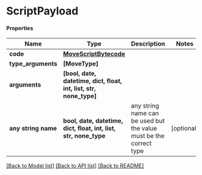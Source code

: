 # ScriptPayload

#### Properties
Name | Type | Description | Notes
------------ | ------------- | ------------- | -------------
**code** | [**MoveScriptBytecode**](MoveScriptBytecode.md) |  | 
**type_arguments** | **[MoveType]** |  | 
**arguments** | **[bool, date, datetime, dict, float, int, list, str, none_type]** |  | 
**any string name** | **bool, date, datetime, dict, float, int, list, str, none_type** | any string name can be used but the value must be the correct type | [optional]

[[Back to Model list]](../README.md#documentation-for-models) [[Back to API list]](../README.md#documentation-for-api-endpoints) [[Back to README]](../README.md)

